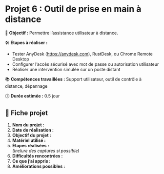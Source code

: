 # Projet 6 : Outil de prise en main à distance

🎯 **Objectif :** Permettre l’assistance utilisateur à distance.

🛠️ **Étapes à réaliser :**
- Tester AnyDesk (https://anydesk.com), RustDesk, ou Chrome Remote Desktop
- Configurer l’accès sécurisé avec mot de passe ou autorisation utilisateur
- Réaliser une intervention simulée sur un poste distant

📚 **Compétences travaillées :** Support utilisateur, outil de contrôle à distance, dépannage

🕓 **Durée estimée :** 0.5 jour

## 📝 Fiche projet

1. **Nom du projet :**
2. **Date de réalisation :**
3. **Objectif du projet :**
4. **Matériel utilisé :**
5. **Étapes réalisées :**  
   *(Inclure des captures si possible)*
6. **Difficultés rencontrées :**
7. **Ce que j’ai appris :**
8. **Améliorations possibles :**
